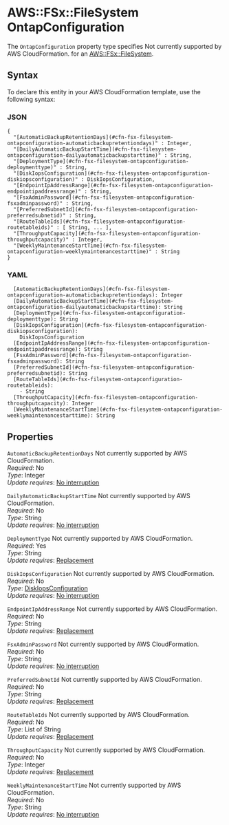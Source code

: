 # AWS::FSx::FileSystem OntapConfiguration<a name="aws-properties-fsx-filesystem-ontapconfiguration"></a>

<a name="aws-properties-fsx-filesystem-ontapconfiguration-description"></a>The `OntapConfiguration` property type specifies Not currently supported by AWS CloudFormation\. for an [AWS::FSx::FileSystem](aws-resource-fsx-filesystem.md)\.

## Syntax<a name="aws-properties-fsx-filesystem-ontapconfiguration-syntax"></a>

To declare this entity in your AWS CloudFormation template, use the following syntax:

### JSON<a name="aws-properties-fsx-filesystem-ontapconfiguration-syntax.json"></a>

```
{
  "[AutomaticBackupRetentionDays](#cfn-fsx-filesystem-ontapconfiguration-automaticbackupretentiondays)" : Integer,
  "[DailyAutomaticBackupStartTime](#cfn-fsx-filesystem-ontapconfiguration-dailyautomaticbackupstarttime)" : String,
  "[DeploymentType](#cfn-fsx-filesystem-ontapconfiguration-deploymenttype)" : String,
  "[DiskIopsConfiguration](#cfn-fsx-filesystem-ontapconfiguration-diskiopsconfiguration)" : DiskIopsConfiguration,
  "[EndpointIpAddressRange](#cfn-fsx-filesystem-ontapconfiguration-endpointipaddressrange)" : String,
  "[FsxAdminPassword](#cfn-fsx-filesystem-ontapconfiguration-fsxadminpassword)" : String,
  "[PreferredSubnetId](#cfn-fsx-filesystem-ontapconfiguration-preferredsubnetid)" : String,
  "[RouteTableIds](#cfn-fsx-filesystem-ontapconfiguration-routetableids)" : [ String, ... ],
  "[ThroughputCapacity](#cfn-fsx-filesystem-ontapconfiguration-throughputcapacity)" : Integer,
  "[WeeklyMaintenanceStartTime](#cfn-fsx-filesystem-ontapconfiguration-weeklymaintenancestarttime)" : String
}
```

### YAML<a name="aws-properties-fsx-filesystem-ontapconfiguration-syntax.yaml"></a>

```
  [AutomaticBackupRetentionDays](#cfn-fsx-filesystem-ontapconfiguration-automaticbackupretentiondays): Integer
  [DailyAutomaticBackupStartTime](#cfn-fsx-filesystem-ontapconfiguration-dailyautomaticbackupstarttime): String
  [DeploymentType](#cfn-fsx-filesystem-ontapconfiguration-deploymenttype): String
  [DiskIopsConfiguration](#cfn-fsx-filesystem-ontapconfiguration-diskiopsconfiguration): 
    DiskIopsConfiguration
  [EndpointIpAddressRange](#cfn-fsx-filesystem-ontapconfiguration-endpointipaddressrange): String
  [FsxAdminPassword](#cfn-fsx-filesystem-ontapconfiguration-fsxadminpassword): String
  [PreferredSubnetId](#cfn-fsx-filesystem-ontapconfiguration-preferredsubnetid): String
  [RouteTableIds](#cfn-fsx-filesystem-ontapconfiguration-routetableids): 
    - String
  [ThroughputCapacity](#cfn-fsx-filesystem-ontapconfiguration-throughputcapacity): Integer
  [WeeklyMaintenanceStartTime](#cfn-fsx-filesystem-ontapconfiguration-weeklymaintenancestarttime): String
```

## Properties<a name="aws-properties-fsx-filesystem-ontapconfiguration-properties"></a>

`AutomaticBackupRetentionDays`  <a name="cfn-fsx-filesystem-ontapconfiguration-automaticbackupretentiondays"></a>
Not currently supported by AWS CloudFormation\.  
*Required*: No  
*Type*: Integer  
*Update requires*: [No interruption](https://docs.aws.amazon.com/AWSCloudFormation/latest/UserGuide/using-cfn-updating-stacks-update-behaviors.html#update-no-interrupt)

`DailyAutomaticBackupStartTime`  <a name="cfn-fsx-filesystem-ontapconfiguration-dailyautomaticbackupstarttime"></a>
Not currently supported by AWS CloudFormation\.  
*Required*: No  
*Type*: String  
*Update requires*: [No interruption](https://docs.aws.amazon.com/AWSCloudFormation/latest/UserGuide/using-cfn-updating-stacks-update-behaviors.html#update-no-interrupt)

`DeploymentType`  <a name="cfn-fsx-filesystem-ontapconfiguration-deploymenttype"></a>
Not currently supported by AWS CloudFormation\.  
*Required*: Yes  
*Type*: String  
*Update requires*: [Replacement](https://docs.aws.amazon.com/AWSCloudFormation/latest/UserGuide/using-cfn-updating-stacks-update-behaviors.html#update-replacement)

`DiskIopsConfiguration`  <a name="cfn-fsx-filesystem-ontapconfiguration-diskiopsconfiguration"></a>
Not currently supported by AWS CloudFormation\.  
*Required*: No  
*Type*: [DiskIopsConfiguration](aws-properties-fsx-filesystem-ontapconfiguration-diskiopsconfiguration.md)  
*Update requires*: [No interruption](https://docs.aws.amazon.com/AWSCloudFormation/latest/UserGuide/using-cfn-updating-stacks-update-behaviors.html#update-no-interrupt)

`EndpointIpAddressRange`  <a name="cfn-fsx-filesystem-ontapconfiguration-endpointipaddressrange"></a>
Not currently supported by AWS CloudFormation\.  
*Required*: No  
*Type*: String  
*Update requires*: [Replacement](https://docs.aws.amazon.com/AWSCloudFormation/latest/UserGuide/using-cfn-updating-stacks-update-behaviors.html#update-replacement)

`FsxAdminPassword`  <a name="cfn-fsx-filesystem-ontapconfiguration-fsxadminpassword"></a>
Not currently supported by AWS CloudFormation\.  
*Required*: No  
*Type*: String  
*Update requires*: [No interruption](https://docs.aws.amazon.com/AWSCloudFormation/latest/UserGuide/using-cfn-updating-stacks-update-behaviors.html#update-no-interrupt)

`PreferredSubnetId`  <a name="cfn-fsx-filesystem-ontapconfiguration-preferredsubnetid"></a>
Not currently supported by AWS CloudFormation\.  
*Required*: No  
*Type*: String  
*Update requires*: [Replacement](https://docs.aws.amazon.com/AWSCloudFormation/latest/UserGuide/using-cfn-updating-stacks-update-behaviors.html#update-replacement)

`RouteTableIds`  <a name="cfn-fsx-filesystem-ontapconfiguration-routetableids"></a>
Not currently supported by AWS CloudFormation\.  
*Required*: No  
*Type*: List of String  
*Update requires*: [Replacement](https://docs.aws.amazon.com/AWSCloudFormation/latest/UserGuide/using-cfn-updating-stacks-update-behaviors.html#update-replacement)

`ThroughputCapacity`  <a name="cfn-fsx-filesystem-ontapconfiguration-throughputcapacity"></a>
Not currently supported by AWS CloudFormation\.  
*Required*: No  
*Type*: Integer  
*Update requires*: [Replacement](https://docs.aws.amazon.com/AWSCloudFormation/latest/UserGuide/using-cfn-updating-stacks-update-behaviors.html#update-replacement)

`WeeklyMaintenanceStartTime`  <a name="cfn-fsx-filesystem-ontapconfiguration-weeklymaintenancestarttime"></a>
Not currently supported by AWS CloudFormation\.  
*Required*: No  
*Type*: String  
*Update requires*: [No interruption](https://docs.aws.amazon.com/AWSCloudFormation/latest/UserGuide/using-cfn-updating-stacks-update-behaviors.html#update-no-interrupt)